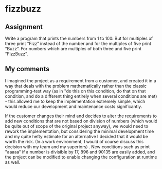# fizzbuzz

## Assignment
Write a program that prints the numbers from 1 to 100. But for multiples of three print “Fizz” instead of the number and for the multiples of five print “Buzz”.
For numbers which are multiples of both three and five print “FizzBuzz”.

## My comments
I imagined the project as a requirement from a customer, and created it in a way that deals with the problem mathematically rather than the classic programming-test way (as in "do this on this condition, do that on that condition, and do a different thing entirely when several conditions are met) - this allowed me to keep the implementation extremely simple, which would reduce our development and maintenance costs significantly.

If the customer changes their mind and decides to alter the requirements to add new conditions that are not based on division of numbers (which would be quite out of scope of the original project anyway), we would need to rework the implementation, but considering the minimal development time and my quite hefty estimate for an alternative I decided that it would be worth the risk. (In a work environment, I would of course discuss this decision with my team and my superiors) .
New conditions such as print "aaaaa" if a number is divisible by 17, 896 and 90135 are easily added, and the project can be modified to enable changing the configuration at runtime as well.

